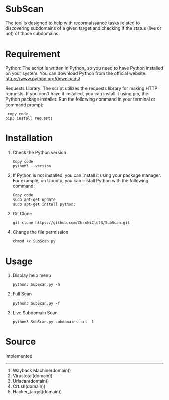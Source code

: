 # SubScan
The tool is designed to help with reconnaissance tasks related to discovering subdomains of a given target and checking if the status (live or not) of those subdomains

# Requirement
Python: The script is written in Python, so you need to have Python installed on your system. You can download Python from the official website: https://www.python.org/downloads/

Requests Library: The script utilizes the requests library for making HTTP requests. If you don't have it installed, you can install it using pip, the Python package installer. Run the following command in your terminal or command prompt:

```
 copy code
pip3 install requests

```

# Installation
1. Check the Python version
    
    ```
    Copy code
    python3 --version
    
    ```
2.  If Python is not installed, you can install it using your package manager. For example, on Ubuntu, you can install Python with the following command:
    
    ```
    Copy code
    sudo apt-get update
    sudo apt-get install python3
    
    ```
3. Git Clone
   ```
   git clone https://github.com/ChroNiCle23/SubScan.git

   ```
4. Change the file permission
   ```
   chmod +x SubScan.py
   ```

# Usage
1. Display help menu
   ```
   python3 SubScan.py -h
   ```
2. Full Scan
   ```
   python3 SubScan.py -f
   ```
3. Live Subdomain Scan
   ```
   python3 SubScan.py subdomains.txt -l
   ```

# Source
Implemented
_______________
1. Wayback Machine(domain))
2. Virustotal(domain))
3. Urlscan(domain))
4. Crt.sh(domain))
5. Hacker_target(domain))

